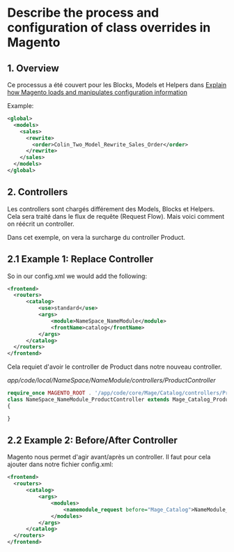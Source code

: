 # Describe the process and configuration of class overrides in Magento


## 1. Overview

Ce processus a été couvert pour les Blocks, Models et Helpers dans [Explain how Magento loads and manipulates configuration information](https://github.com/pbouttier/magento-exam-notes/blob/master/1.%20Basics/2.%20Configuration/1.Explain%20how%20Magento%20loads%20and%20manipulates%20configuration%20information.md)

Example:

```xml
<global>
  <models>
    <sales>
      <rewrite>
        <order>Colin_Two_Model_Rewrite_Sales_Order</order>
      </rewrite>
    </sales>
  </models>
</global>
```


## 2. Controllers

Les controllers sont chargés différement des Models, Blocks et Helpers. Cela sera traité dans le flux de requête (Request Flow). Mais voici comment on réécrit un controller.

Dans cet exemple, on vera la surcharge du controller Product.

## 2.1 Example 1: Replace Controller

So in our config.xml we would add the following:

```xml
<frontend>
  <routers>
      <catalog>
          <use>standard</use>
          <args>
              <module>NameSpace_NameModule</module>
              <frontName>catalog</frontName>
          </args>
      </catalog>
  </routers>
</frontend>
```

Cela requiet d'avoir le controller de Product dans notre nouveau controller.

*app/code/local/NameSpace/NameModule/controllers/ProductController*

```php
require_once MAGENTO_ROOT . '/app/code/core/Mage/Catalog/controllers/ProductController.php';
class NameSpace_NameModule_ProductController extends Mage_Catalog_ProductController
{

}
```

## 2.2 Example 2: Before/After Controller

Magento nous permet d'agir avant/après un controller.
Il faut pour cela ajouter dans notre fichier config.xml:

```xml
<frontend>
  <routers>
      <catalog>
          <args>
              <modules>
                  <namemodule_request before="Mage_Catalog">NameModule_Request</namemodule_request>
              </modules>
          </args>
      </catalog>
  </routers>
</frontend>
```
